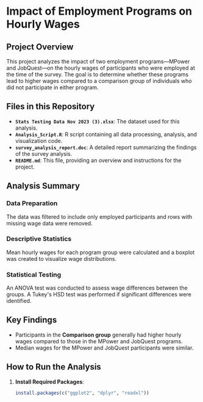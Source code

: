 # Impact of Employment Programs on Hourly Wages

## Project Overview

This project analyzes the impact of two employment programs—MPower and JobQuest—on the hourly wages of participants who were employed at the time of the survey. The goal is to determine whether these programs lead to higher wages compared to a comparison group of individuals who did not participate in either program.

## Files in this Repository

- **`Stats Testing Data Nov 2023 (3).xlsx`**: The dataset used for this analysis.
- **`Analysis_Script.R`**: R script containing all data processing, analysis, and visualization code.
- **`survey_analysis_report.doc`**: A detailed report summarizing the findings of the survey analysis.
- **`README.md`**: This file, providing an overview and instructions for the project.

## Analysis Summary

### Data Preparation

The data was filtered to include only employed participants and rows with missing wage data were removed.

### Descriptive Statistics

Mean hourly wages for each program group were calculated and a boxplot was created to visualize wage distributions.

### Statistical Testing

An ANOVA test was conducted to assess wage differences between the groups. A Tukey's HSD test was performed if significant differences were identified.

## Key Findings

- Participants in the **Comparison group** generally had higher hourly wages compared to those in the MPower and JobQuest programs.
- Median wages for the MPower and JobQuest participants were similar.

## How to Run the Analysis

1. **Install Required Packages**:
   ```R
   install.packages(c("ggplot2", "dplyr", "readxl"))
